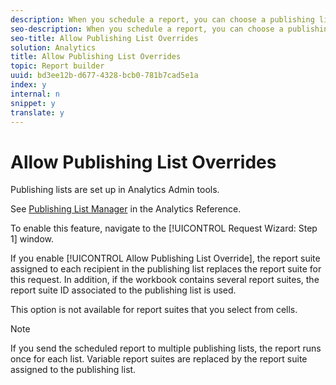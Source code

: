 ```yaml
---
description: When you schedule a report, you can choose a publishing list to use for distribution.
seo-description: When you schedule a report, you can choose a publishing list to use for distribution.
seo-title: Allow Publishing List Overrides
solution: Analytics
title: Allow Publishing List Overrides
topic: Report builder
uuid: bd3ee12b-d677-4328-bcb0-781b7cad5e1a
index: y
internal: n
snippet: y
translate: y
---
```


# Allow Publishing List Overrides

Publishing lists are set up in Analytics Admin tools. 

See [ Publishing List Manager](http://marketing.adobe.com/resources/help/en_US/reference/index.html?f=publishing_list) in the Analytics Reference. 

To enable this feature, navigate to the [!UICONTROL  Request Wizard: Step 1] window. 

If you enable [!UICONTROL  Allow Publishing List Override], the report suite assigned to each recipient in the publishing list replaces the report suite for this request. In addition, if the workbook contains several report suites, the report suite ID associated to the publishing list is used. 

This option is not available for report suites that you select from cells. 


>[!NOTE]
>
>If you send the scheduled report to multiple publishing lists, the report runs once for each list. Variable report suites are replaced by the report suite assigned to the publishing list.


